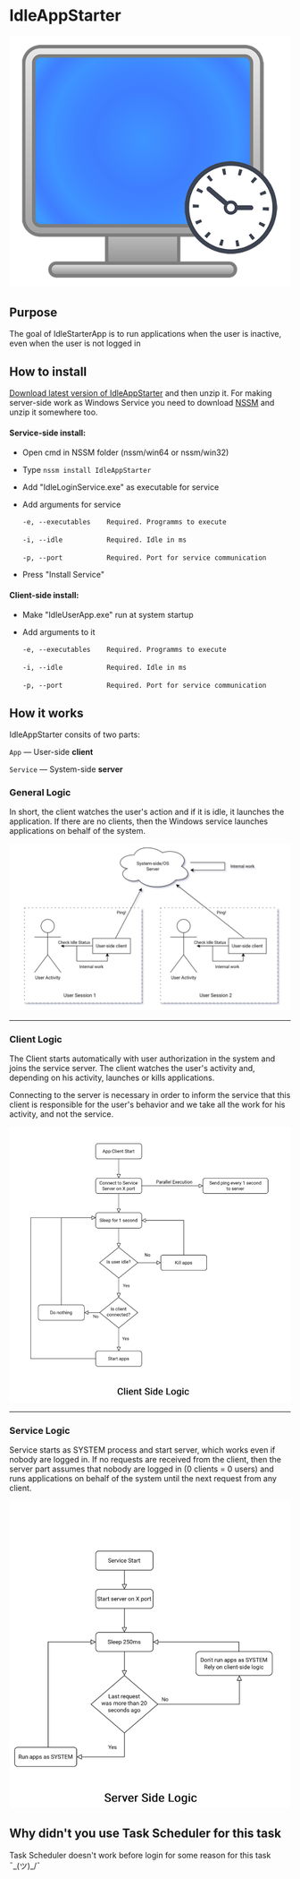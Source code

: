 # IdleAppStarter 
![](https://github.com/DareFox/IdleAppStarter/raw/master/githubMedia/600px.png)

## Purpose
The goal of IdleStarterApp is to run applications when the user is inactive, even when the user is not logged in 

## How to install
[Download latest version of IdleAppStarter](https://github.com/DareFox/IdleAppStarter/releases/latest "Download latest version of IdleAppStarter") and then unzip it. For making server-side work as Windows Service you need to download [NSSM](https://nssm.cc/ "NSSM") and unzip it somewhere too.

#### Service-side install: 

- Open cmd in NSSM folder (nssm/win64 or nssm/win32)

- Type `nssm install IdleAppStarter`

- Add "IdleLoginService.exe" as executable for service

- Add arguments for service

	  -e, --executables    Required. Programms to execute

	  -i, --idle           Required. Idle in ms

	  -p, --port           Required. Port for service communication
  
- Press "Install Service"



#### Client-side install:

- Make "IdleUserApp.exe" run at system startup

- Add arguments to it

	  -e, --executables    Required. Programms to execute

	  -i, --idle           Required. Idle in ms

	  -p, --port           Required. Port for service communication

## How it works
IdleAppStarter consits of two parts: 

`App` — User-side **client** 

`Service` — System-side **server** 

### General Logic

In short, the client watches the user's action and if it is idle, it launches the application. If there are no clients, then the Windows service launches applications on behalf of the system.

![](https://github.com/DareFox/IdleAppStarter/raw/master/githubMedia/Usage.png)

------------


### Client Logic
The Сlient starts automatically with user authorization in the system and joins the service server. The client watches the user's activity and, depending on his activity, launches or kills applications.

Connecting to the server is necessary in order to inform the service that this client is responsible for the user's behavior and we take all the work for his activity, and not the service.

![](https://github.com/DareFox/IdleAppStarter/raw/master/githubMedia/ClientLogic.png)



------------

### Service Logic

Service starts as SYSTEM process and start server, which works even if nobody are logged in. If no requests are received from the client, then the server part assumes that nobody are logged in (0 clients = 0 users) and runs applications on behalf of the system until the next request from any client.

![](https://github.com/DareFox/IdleAppStarter/raw/master/githubMedia/ServiceLogic.png)

## Why didn't you use Task Scheduler for this task
Task Scheduler doesn't work before login for some reason for this task ¯\_(ツ)_/¯


